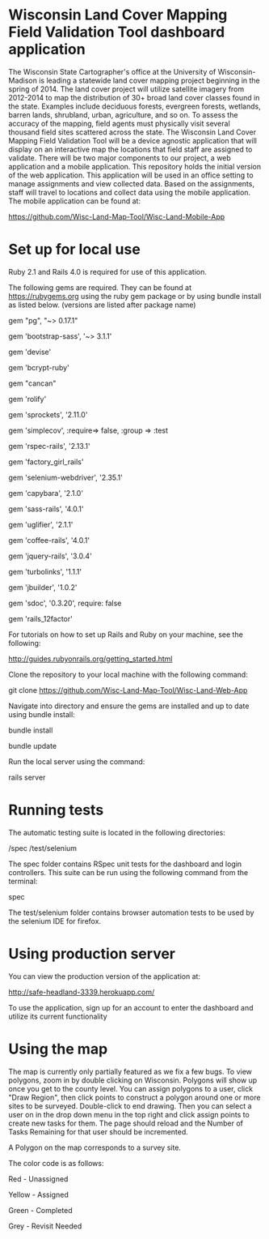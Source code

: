 # Wisconsin Land Cover Mapping Field Validation Tool dashboard application

The Wisconsin State Cartographer's office at the University of Wisconsin-Madison is leading a statewide land cover mapping project beginning in the spring of 2014. The land cover project will utilize satellite imagery from 2012-2014 to map the distribution of 30+ broad land cover classes found in the state.  Examples include deciduous forests, evergreen forests, wetlands, barren lands, shrubland, urban, agriculture, and so on.
To assess the accuracy of the mapping, field agents must physically visit several thousand field sites scattered across the state. The Wisconsin Land Cover Mapping Field Validation Tool will be a device agnostic application that will display on an interactive map the locations that field staff are assigned to validate. There will be two major components to our project, a web application and a mobile application.  This repository holds the initial version of the web application. This application will be used in an office setting to manage assignments and view collected data. Based on the assignments, staff will travel to locations and collect data using the mobile application. The mobile application can be found at:

https://github.com/Wisc-Land-Map-Tool/Wisc-Land-Mobile-App

# Set up for local use

Ruby 2.1 and Rails 4.0 is required for use of this application. 

The following gems are required.  They can be found at https://rubygems.org using the ruby gem package or by using bundle install as listed below.
(versions are listed after package name)

gem "pg", "~> 0.17.1"

gem 'bootstrap-sass', '~> 3.1.1'

gem 'devise'

gem 'bcrypt-ruby'

gem "cancan"

gem 'rolify'

gem 'sprockets', '2.11.0'

gem 'simplecov', :require=> false, :group => :test

gem 'rspec-rails', '2.13.1'

gem 'factory_girl_rails'

gem 'selenium-webdriver', '2.35.1'

gem 'capybara', '2.1.0'

gem 'sass-rails', '4.0.1'

gem 'uglifier', '2.1.1'

gem 'coffee-rails', '4.0.1'

gem 'jquery-rails', '3.0.4'

gem 'turbolinks', '1.1.1'

gem 'jbuilder', '1.0.2'

gem 'sdoc', '0.3.20', require: false

gem 'rails_12factor'

For tutorials on how to set up Rails and Ruby on your machine, see the following:

http://guides.rubyonrails.org/getting_started.html

Clone the repository to your local machine with the following command:

git clone https://github.com/Wisc-Land-Map-Tool/Wisc-Land-Web-App

Navigate into directory and ensure the gems are installed and up to date using bundle install:

bundle install

bundle update

Run the local server using the command:

rails server

# Running tests

The automatic testing suite is located in the following directories:

/spec
/test/selenium

The spec folder contains RSpec unit tests for the dashboard and login controllers.
This suite can be run using the following command from the terminal:

spec

The test/selenium folder contains browser automation tests to be used by the selenium IDE for firefox.

# Using production server 

You can view the production version of the application at:

http://safe-headland-3339.herokuapp.com/

To use the application, sign up for an account to enter the dashboard and utilize its current functionality

# Using the map

The map is currently only partially featured as we fix a few bugs.  To view polygons, zoom in by double clicking on Wisconsin.  Polygons will show up once you get to the county level.  You can assign polygons to a user, click "Draw Region", then click points to construct a polygon around one or more sites to be surveyed.  Double-click to end drawing.  Then you can select a user on in the drop down menu in the top right and click assign points to create new tasks for them.  The page should reload and the Number of Tasks Remaining for that user should be incremented.

A Polygon on the map corresponds to a survey site.


The color code is as follows:

Red - Unassigned

Yellow - Assigned

Green - Completed

Grey - Revisit Needed


